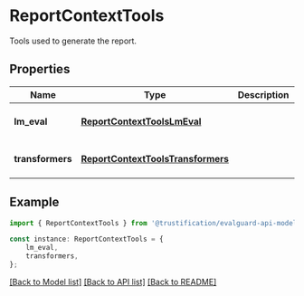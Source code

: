 # ReportContextTools

Tools used to generate the report.

## Properties

Name | Type | Description | Notes
------------ | ------------- | ------------- | -------------
**lm_eval** | [**ReportContextToolsLmEval**](ReportContextToolsLmEval.md) |  | [optional] [default to undefined]
**transformers** | [**ReportContextToolsTransformers**](ReportContextToolsTransformers.md) |  | [optional] [default to undefined]

## Example

```typescript
import { ReportContextTools } from '@trustification/evalguard-api-model';

const instance: ReportContextTools = {
    lm_eval,
    transformers,
};
```

[[Back to Model list]](../README.md#documentation-for-models) [[Back to API list]](../README.md#documentation-for-api-endpoints) [[Back to README]](../README.md)

